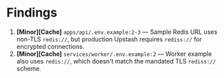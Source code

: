 # Findings

1. **[Minor][Cache]** `apps/api/.env.example:2-3` — Sample Redis URL uses non-TLS `redis://`, but production Upstash requires `rediss://` for encrypted connections.
2. **[Minor][Cache]** `services/worker/.env.example:2` — Worker example also uses `redis://`, which doesn't match the mandated TLS `rediss://` scheme.

